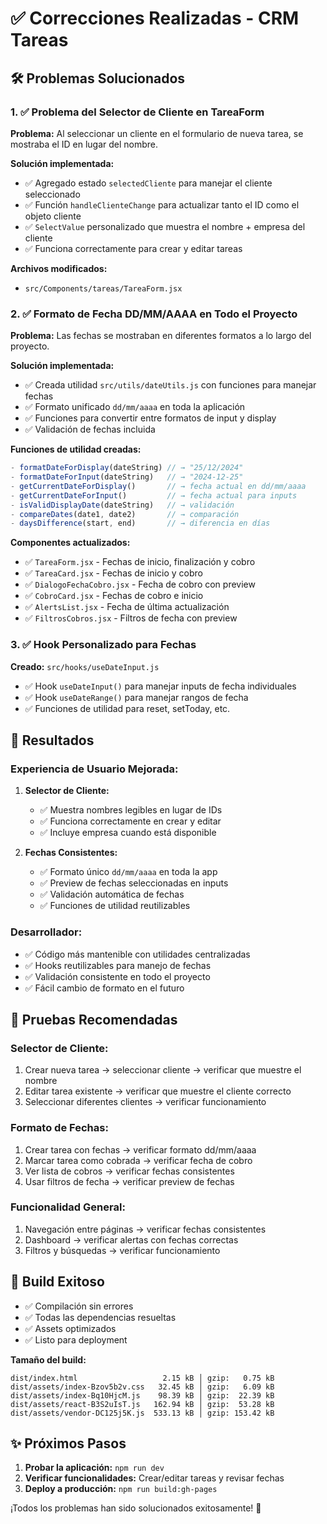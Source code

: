 # ✅ Correcciones Realizadas - CRM Tareas

## 🛠️ **Problemas Solucionados**

### **1. ✅ Problema del Selector de Cliente en TareaForm**

**Problema:** Al seleccionar un cliente en el formulario de nueva tarea, se mostraba el ID en lugar del nombre.

**Solución implementada:**
- ✅ Agregado estado `selectedCliente` para manejar el cliente seleccionado
- ✅ Función `handleClienteChange` para actualizar tanto el ID como el objeto cliente
- ✅ `SelectValue` personalizado que muestra el nombre + empresa del cliente
- ✅ Funciona correctamente para crear y editar tareas

**Archivos modificados:**
- `src/Components/tareas/TareaForm.jsx`

### **2. ✅ Formato de Fecha DD/MM/AAAA en Todo el Proyecto**

**Problema:** Las fechas se mostraban en diferentes formatos a lo largo del proyecto.

**Solución implementada:**
- ✅ Creada utilidad `src/utils/dateUtils.js` con funciones para manejar fechas
- ✅ Formato unificado `dd/mm/aaaa` en toda la aplicación
- ✅ Funciones para convertir entre formatos de input y display
- ✅ Validación de fechas incluida

**Funciones de utilidad creadas:**
```javascript
- formatDateForDisplay(dateString) // → "25/12/2024"
- formatDateForInput(dateString)   // → "2024-12-25"
- getCurrentDateForDisplay()       // → fecha actual en dd/mm/aaaa
- getCurrentDateForInput()         // → fecha actual para inputs
- isValidDisplayDate(dateString)   // → validación
- compareDates(date1, date2)       // → comparación
- daysDifference(start, end)       // → diferencia en días
```

**Componentes actualizados:**
- ✅ `TareaForm.jsx` - Fechas de inicio, finalización y cobro
- ✅ `TareaCard.jsx` - Fechas de inicio y cobro
- ✅ `DialogoFechaCobro.jsx` - Fecha de cobro con preview
- ✅ `CobroCard.jsx` - Fechas de cobro e inicio
- ✅ `AlertsList.jsx` - Fecha de última actualización
- ✅ `FiltrosCobros.jsx` - Filtros de fecha con preview

### **3. ✅ Hook Personalizado para Fechas**

**Creado:** `src/hooks/useDateInput.js`
- ✅ Hook `useDateInput()` para manejar inputs de fecha individuales
- ✅ Hook `useDateRange()` para manejar rangos de fecha
- ✅ Funciones de utilidad para reset, setToday, etc.

## 🎯 **Resultados**

### **Experiencia de Usuario Mejorada:**
1. **Selector de Cliente:**
   - ✅ Muestra nombres legibles en lugar de IDs
   - ✅ Funciona correctamente en crear y editar
   - ✅ Incluye empresa cuando está disponible

2. **Fechas Consistentes:**
   - ✅ Formato único `dd/mm/aaaa` en toda la app
   - ✅ Preview de fechas seleccionadas en inputs
   - ✅ Validación automática de fechas
   - ✅ Funciones de utilidad reutilizables

### **Desarrollador:**
- ✅ Código más mantenible con utilidades centralizadas
- ✅ Hooks reutilizables para manejo de fechas
- ✅ Validación consistente en todo el proyecto
- ✅ Fácil cambio de formato en el futuro

## 📱 **Pruebas Recomendadas**

### **Selector de Cliente:**
1. Crear nueva tarea → seleccionar cliente → verificar que muestre el nombre
2. Editar tarea existente → verificar que muestre el cliente correcto
3. Seleccionar diferentes clientes → verificar funcionamiento

### **Formato de Fechas:**
1. Crear tarea con fechas → verificar formato dd/mm/aaaa
2. Marcar tarea como cobrada → verificar fecha de cobro
3. Ver lista de cobros → verificar fechas consistentes
4. Usar filtros de fecha → verificar preview de fechas

### **Funcionalidad General:**
1. Navegación entre páginas → verificar fechas consistentes
2. Dashboard → verificar alertas con fechas correctas
3. Filtros y búsquedas → verificar funcionamiento

## 🚀 **Build Exitoso**

- ✅ Compilación sin errores
- ✅ Todas las dependencias resueltas
- ✅ Assets optimizados
- ✅ Listo para deployment

**Tamaño del build:**
```
dist/index.html                   2.15 kB │ gzip:   0.75 kB
dist/assets/index-Bzov5b2v.css   32.45 kB │ gzip:   6.09 kB  
dist/assets/index-Bq10HjcM.js    98.39 kB │ gzip:  22.39 kB
dist/assets/react-B3S2uIsT.js   162.94 kB │ gzip:  53.28 kB
dist/assets/vendor-DC125j5K.js  533.13 kB │ gzip: 153.42 kB
```

## ✨ **Próximos Pasos**

1. **Probar la aplicación:** `npm run dev`
2. **Verificar funcionalidades:** Crear/editar tareas y revisar fechas
3. **Deploy a producción:** `npm run build:gh-pages`

¡Todos los problemas han sido solucionados exitosamente! 🎉